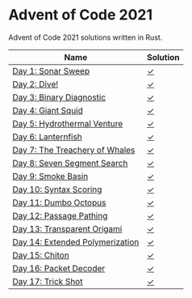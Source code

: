 # Advent of Code 2021

Advent of Code 2021 solutions written in Rust. 

|Name                                                                       |Solution                  |
|---------------------------------------------------------------------------|--------------------------|
|[Day 1: Sonar Sweep](https://adventofcode.com/2021/day/1)                  |[✓](src/bin/day1.rs)      |
|[Day 2: Dive!](https://adventofcode.com/2021/day/2)                        |[✓](src/bin/day2.rs)      |
|[Day 3: Binary Diagnostic](https://adventofcode.com/2021/day/3)            |[✓](src/bin/day3.rs)      |
|[Day 4: Giant Squid](https://adventofcode.com/2021/day/4)                  |[✓](src/bin/day4.rs)      |
|[Day 5: Hydrothermal Venture](https://adventofcode.com/2021/day/5)         |[✓](src/bin/day5.rs)      |
|[Day 6: Lanternfish](https://adventofcode.com/2021/day/6)                  |[✓](src/bin/day6.rs)      |
|[Day 7: The Treachery of Whales](https://adventofcode.com/2021/day/7)      |[✓](src/bin/day7.rs)      |
|[Day 8: Seven Segment Search](https://adventofcode.com/2021/day/8)         |[✓](src/bin/day8.rs)      |
|[Day 9: Smoke Basin](https://adventofcode.com/2021/day/9)                  |[✓](src/bin/day9.rs)      |
|[Day 10: Syntax Scoring](https://adventofcode.com/2021/day/10)             |[✓](src/bin/day10.rs)     |
|[Day 11: Dumbo Octopus](https://adventofcode.com/2021/day/11)              |[✓](src/bin/day11.rs)     |
|[Day 12: Passage Pathing](https://adventofcode.com/2021/day/12)            |[✓](src/bin/day12.rs)     |
|[Day 13: Transparent Origami](https://adventofcode.com/2021/day/13)        |[✓](src/bin/day13.rs)     |
|[Day 14: Extended Polymerization](https://adventofcode.com/2021/day/14)    |[✓](src/bin/day14.rs)     |
|[Day 15: Chiton](https://adventofcode.com/2021/day/15)                     |[✓](src/bin/day15.rs)     |
|[Day 16: Packet Decoder](https://adventofcode.com/2021/day/16)             |[✓](src/bin/day16.rs)     |
|[Day 17: Trick Shot](https://adventofcode.com/2021/day/17)                 |[✓](src/bin/day17.rs)     |

